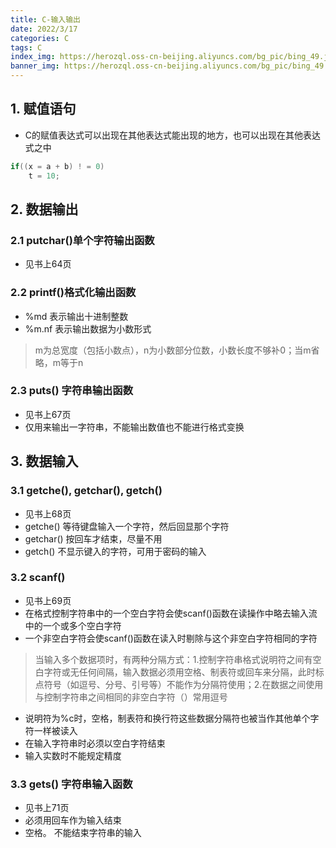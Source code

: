 ```yaml
---
title: C-输入输出
date: 2022/3/17
categories: C
tags: C
index_img: https://herozql.oss-cn-beijing.aliyuncs.com/bg_pic/bing_49.jpg
banner_img: https://herozql.oss-cn-beijing.aliyuncs.com/bg_pic/bing_49.jpg
---
```






## 1. 赋值语句
- C的赋值表达式可以出现在其他表达式能出现的地方，也可以出现在其他表达式之中
```c
if((x = a + b) ! = 0) 
    t = 10;
```
## 2. 数据输出
### 2.1 putchar()单个字符输出函数
- 见书上64页

### 2.2 printf()格式化输出函数
- %md 表示输出十进制整数
- %m.nf 表示输出数据为小数形式
>m为总宽度（包括小数点），n为小数部分位数，小数长度不够补0；当m省略，m等于n

### 2.3 puts() 字符串输出函数
- 见书上67页
- 仅用来输出一字符串，不能输出数值也不能进行格式变换

## 3. 数据输入
### 3.1 getche(), getchar(), getch()
- 见书上68页
- getche() 等待键盘输入一个字符，然后回显那个字符
- getchar() 按回车才结束，尽量不用
- getch() 不显示键入的字符，可用于密码的输入

### 3.2 scanf() 
- 见书上69页
- 在格式控制字符串中的一个空白字符会使scanf()函数在读操作中略去输入流中的一个或多个空白字符
- 一个非空白字符会使scanf()函数在读入时剔除与这个非空白字符相同的字符
>当输入多个数据项时，有两种分隔方式：1.控制字符串格式说明符之间有空白字符或无任何间隔，输入数据必须用空格、制表符或回车来分隔，此时标点符号（如逗号、分号、引号等）不能作为分隔符使用；2.在数据之间使用与控制字符串之间相同的非空白字符（）常用逗号
- 说明符为%c时，空格，制表符和换行符这些数据分隔符也被当作其他单个字符一样被读入
- 在输入字符串时必须以空白字符结束
- 输入实数时不能规定精度

### 3.3 gets() 字符串输入函数
- 见书上71页
- 必须用回车作为输入结束
- 空格。                                         不能结束字符串的输入

